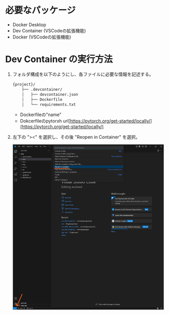 # 必要なパッケージ
- Docker Desktop
- Dev Container (VSCodeの拡張機能)
- Docker (VSCodeの拡張機能)

# Dev Container の実行方法
1. フォルダ構成を以下のようにし、各ファイルに必要な情報を記述する。
    ```
    {project}/
        ├── .devcontainer/
        │   ├── devcontainer.json
        │   ├── Dockerfile
        │   └── requirements.txt
    ```
    - Dockerfileの"name"
    - Dokcerfileのpytorxh url[https://pytorch.org/get-started/locally/](https://pytorch.org/get-started/locally/)

2. 左下の "><" を選択し、その後 "Reopen in Container" を選択。

    ![DevContainer Example Logo](./img/reopen_container.png)
